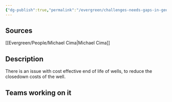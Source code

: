 ```yaml
---
{"dg-publish":true,"permalink":"/evergreen/challenges-needs-gaps-in-geothermal/well-end-of-life/","tags":["need"]}
---
```


## Sources
[[Evergreen/People/Michael Cima\|Michael Cima]]

## Description
There is an issue with cost effective end of life of wells, to reduce the closedown costs of the well.

## Teams working on it


